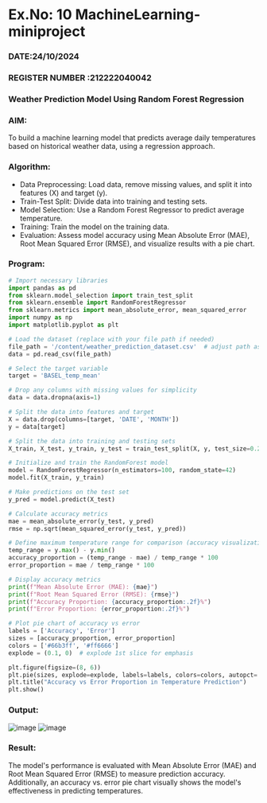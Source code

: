# Ex.No: 10 MachineLearning-miniproject
### DATE:24/10/2024                                                                        
### REGISTER NUMBER :212222040042
### Weather Prediction Model Using Random Forest Regression
### AIM: 
To build a machine learning model that predicts average daily temperatures based on historical weather data, using a regression approach.
###  Algorithm:
- Data Preprocessing: Load data, remove missing values, and split it into features (X) and target (y).
- Train-Test Split: Divide data into training and testing sets.
- Model Selection: Use a Random Forest Regressor to predict average temperature.
- Training: Train the model on the training data.
- Evaluation: Assess model accuracy using Mean Absolute Error (MAE), Root Mean Squared Error (RMSE), and visualize results with a pie chart.
### Program:
```python
# Import necessary libraries
import pandas as pd
from sklearn.model_selection import train_test_split
from sklearn.ensemble import RandomForestRegressor
from sklearn.metrics import mean_absolute_error, mean_squared_error
import numpy as np
import matplotlib.pyplot as plt

# Load the dataset (replace with your file path if needed)
file_path = '/content/weather_prediction_dataset.csv'  # adjust path as per Colab
data = pd.read_csv(file_path)

# Select the target variable
target = 'BASEL_temp_mean'

# Drop any columns with missing values for simplicity
data = data.dropna(axis=1)

# Split the data into features and target
X = data.drop(columns=[target, 'DATE', 'MONTH'])
y = data[target]

# Split the data into training and testing sets
X_train, X_test, y_train, y_test = train_test_split(X, y, test_size=0.2, random_state=42)

# Initialize and train the RandomForest model
model = RandomForestRegressor(n_estimators=100, random_state=42)
model.fit(X_train, y_train)

# Make predictions on the test set
y_pred = model.predict(X_test)

# Calculate accuracy metrics
mae = mean_absolute_error(y_test, y_pred)
rmse = np.sqrt(mean_squared_error(y_test, y_pred))

# Define maximum temperature range for comparison (accuracy visualization)
temp_range = y.max() - y.min()
accuracy_proportion = (temp_range - mae) / temp_range * 100
error_proportion = mae / temp_range * 100

# Display accuracy metrics
print(f"Mean Absolute Error (MAE): {mae}")
print(f"Root Mean Squared Error (RMSE): {rmse}")
print(f"Accuracy Proportion: {accuracy_proportion:.2f}%")
print(f"Error Proportion: {error_proportion:.2f}%")

# Plot pie chart of accuracy vs error
labels = ['Accuracy', 'Error']
sizes = [accuracy_proportion, error_proportion]
colors = ['#66b3ff', '#ff6666']
explode = (0.1, 0)  # explode 1st slice for emphasis

plt.figure(figsize=(8, 6))
plt.pie(sizes, explode=explode, labels=labels, colors=colors, autopct='%1.1f%%', shadow=True, startangle=140)
plt.title("Accuracy vs Error Proportion in Temperature Prediction")
plt.show()

```
### Output:
![image](https://github.com/user-attachments/assets/dfd855de-c7c2-45fb-9648-3c74dff34857)
![image](https://github.com/user-attachments/assets/eafb96b0-f138-4474-b12d-c158e1cbedc9)




### Result:

The model's performance is evaluated with Mean Absolute Error (MAE) and Root Mean Squared Error (RMSE) to measure prediction accuracy. Additionally, an accuracy vs. error pie chart visually shows the model's effectiveness in predicting temperatures.
